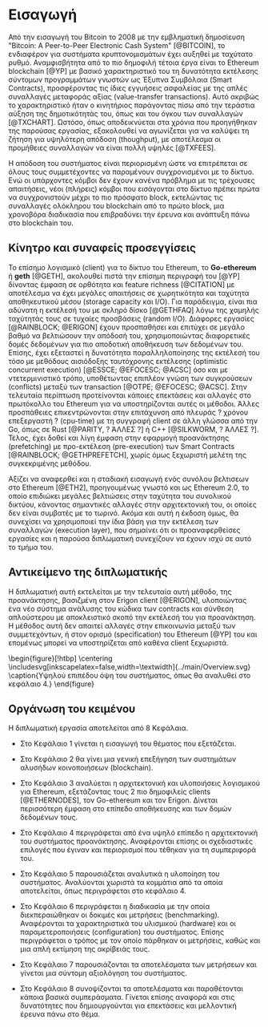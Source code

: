 
# Εισαγωγή

Από την εισαγωγή του Bitcoin το 2008 με την εμβληματική δημοσίευση "Bitcoin: A Peer-to-Peer Electronic Cash System" [@BITCOIN],
το ενδιαφέρον για συστήματα κρυπτονομισμάτων έχει αυξηθεί με ταχύτατο ρυθμό.
Αναμφισβήτητα από το πιο δημοφιλή τέτοια έργα είναι το Ethereum blockchain [@YP] με βασικό χαρακτηριστικό του τη δυνατότητα εκτέλεσης σύντομων προγραμμάτων γνωστών ως Έξυπνα Συμβόλαια (Smart Contracts), προσφέροντας τις ίδιες εγγυήσεις ασφαλείας με της απλές συναλλαγές μεταφοράς αξίας (value-transfer transactions).
Αυτό ακριβώς το χαρακτηριστικό ήταν ο κινητήριος παράγοντας πίσω από την τεράστια αύξηση της δημοτικότητάς του, όπως και του όγκου των συναλλαγών [@TXCHART]. Ωστόσο, όπως αποδεικνύεται στα χρόνια που προηγήθηκαν της παρούσας εργασίας, εξακολουθεί να αγωνίζεται για να καλύψει τη ζήτηση για υψηλότερη απόδοση (thoughput), με αποτέλεσμα οι προμήθειες συναλλαγών να είναι πολλή υψηλές [@TXFEES].

Η απόδοση του συστήματος είναι περιορισμένη ώστε να επιτρέπεται σε όλους τους συμμετέχοντες να παραμένουν συγχρονισμένοι με το δίκτυο.
Ενώ οι υπάρχοντες κόμβοι δεν έχουν κανένα πρόβλημα με τις τρέχουσες απαιτήσεις, νέοι (πλήρεις) κόμβοι που εισάγονται στο δίκτυο πρέπει πρώτα να συγχρονιστούν μέχρι το πιο πρόσφατο block, εκτελώντας τις συναλλαγές ολόκληρου του blockchain από το πρώτο block, μια χρονοβόρα διαδικασία που επιβραδύνει την έρευνα και ανάπτυξη πάνω στο blockchain του.

## Κίνητρο και συναφείς προσεγγίσεις

Το επίσημο λογισμικό (client) για το δίκτυο του Ethereum, το **Go-ethereum** ή **geth** [@GETH], ακολουθεί πιστά την επίσημη περιγραφή του [@YP] δίνοντας έμφαση σε ορθότητα και feature richness [@CITATION] με αποτέλεσμα να έχει μεγάλες απαιτήσεις σε χωρητικότητα και ταχύτητα αποθηκευτικού μέσου (storage capacity και I/O). Για παράδειγμα, είναι πια αδύνατη η εκτέλεσή του με σκληρό δίσκο [@GETHFAQ] λόγω της χαμηλής ταχύτητάς τους σε τυχαίες προσβάσεις (random I/O).
Διάφορες εργασίες [@RAINBLOCK; @ERIGON] έχουν προσπαθήσει και επιτύχει σε μεγάλο βαθμό να βελτιώσουν την απόδοσή του,
χρησιμοποιώντας διαφορετικές δομές δεδομένων για πιο αποδοτική αποθήκευση των δεδομένων του.
Επίσης, έχει εξεταστεί η δυνατότητα παραλληλοποίησης της εκτέλεσή του τόσο με μεθόδους αισιόδοξης ταυτόχρονης εκτέλεσης (optimistic concurrent execution) [@ESSCE; @EFOCESC; @ACSC] όσο και με ντετερμινιστικό τρόπο, υποθέτωντας επιπλέον γνώση των συγκρούσεων (conflicts) μεταξύ των transaction [@OTPE; @EFOCESC; @ACSC]. Στην τελευταία περίπτωση προτείνονται κάποιες επεκτάσεις και αλλαγές στο πρωτόκολλο του Ethereum για να υποστηρίζονται αυτές οι μέθοδοι.
Άλλες προσπάθειες επικεντρώνονται στην επιτάχυνση από πλευράς ? χρόνου επεξεργαστή ? (cpu-time) με τη συγγραφή client σε άλλη γλώσσα από την Go, όπως σε Rust [@PARITY, ? ΆΛΛΕΣ ?] ή C++ [@SILKWORM, ? ΆΛΛΕΣ ?].
Τέλος, έχει δοθεί και λίγη έμφαση στην εφαρμογή προανάκτησης (prefetching) με προ-εκτέλεση (pre-execution) των Smart Contracts [@RAINBLOCK; @GETHPREFETCH], χωρίς όμως ξεχωριστή μελέτη της συγκεκριμένης μεθόδου.

Αξίζει να αναφερθεί και η σταδιακή εισαγωγή ενός συνόλου βελτισεων στο Ethereum [@ETH2], προηγουμένως γνωστό και ως Ethereum 2.0, το οποίο επιδιώκει μεγάλες βελτιώσεις στην ταχύτητα του συνολικού δικτύου, κάνοντας σημαντικές αλλαγές στην αρχιτεκτονική του, οι οποίες δεν είναι συμβατές με το τωρινό. Ακόμα και αυτή η έκδοση όμως, θα συνεχίσει να χρησιμοποιεί την ίδια βάση για την εκτέλεση των συναλλαγών (execution layer), που σημαίνει ότι οι προαναφερθείσες εργασίες και η παρούσα διπλωματική συνεχίζουν να έχουν ισχύ σε αυτό το τμήμα του.

## Αντικείμενο της διπλωματικής

Η διπλωματική αυτή εκτελείται με την τελευταία αυτή μέθοδο, της προανάκτησης, βασιζμένη στον Erigon client [@ERIGON],
υλοποιώντας ένα νέο σύστημα ανάλυσης του κώδικα των contracts και σύνθεση απλούστερου με αποκλειστικό σκοπό την εκτέλεσή του για προανάκτηση.
Η μέθοδος αυτή δεν απαιτεί αλλαγές στην επικοινωνία μεταξύ των συμμετεχόντων, ή στον ορισμό (specification) του Ethereum [@YP] του
και επομένως μπορεί να υποστηρίζεται από καθένα client ξεχωριστά.


\begin{figure}[!htbp]
  \centering
  \includesvg[inkscapelatex=false,width=\textwidth]{../main/Overview.svg}
  \caption{Υψηλού επιπέδου όψη του συστήματος, όπως θα αναλυθεί στο κεφάλαιο 4.}
\end{figure}


## Οργάνωση του κειμένου

Η διπλωματική εργασία αποτελείται από 8 Κεφάλαια.

- Στο Κεφάλαιο 1 γίνεται η εισαγωγή του θέματος που εξετάζεται.
- Στο Κεφάλαιο 2 θα γίνει μια γενική επεξήγηση των συστημάτων αλυσήδων κοινοποιήσεων (blockchain).

- Στο Κεφάλαιο 3 αναλύεται η αρχιτεκτονική και υλοποιήσεις λογισμικού για Ethereum,
εξετάζοντας τους 2 πιο δημοφιλείς clients [@ETHERNODES], τον Go-ethereum και τον Erigon.
Δίνεται περισσότερη έμφαση στο επίπεδο αποθήκευσης και των δομών δεδομένων τους.

- Στο Κεφάλαιο 4 περιγράφεται από ένα υψηλό επίπεδο η αρχιτεκτονική του συστήματος προανάκτησης.
Αναφέρονται επίσης οι σχεδιαστικές επιλογές που έγιναν και περιορισμοί που τέθηκαν για τη συμπεριφορά του.

- Στο Κεφάλαιο 5 παρουσιάζεται αναλυτικά η υλοποίηση του συστήματος. Αναλύονται χωριστά τα κομμάτια από τα οποία
αποτελείται, όπως περιγράφεται στο κεφάλαιο 4.

- Στο Κεφάλαιο 6 περιγράφεται η διαδικασία με την οποία διεκπεραιώθηκαν οι δοκιμές και μετρήσεις (benchmarking).
Αναφέρονται τα χαρακτηριστικά του υλισμικού (hardware) και οι παραμετεροποιήσεις (configuration) του συστήματος.
Επίσης περιγράφεται ο τρόπος με τον οποίο πάρθηκαν οι μετρήσεις, καθώς και μια απλή εκτίμηση της ακρίβειάς τους.

- Στο Κεφάλαιο 7 παρουσιάζονται τα αποτελέσματα των μετρήσεων και γίνεται μια σύντομη αξιολόγηση του συστήματος.

- Στο Κεφάλαιο 8 συνοψίζονται τα αποτελέσματα και παραθέτονται κάποια βασικά συμπεράσματα. Γίνεται επίσης
αναφορά και στις δυνατότητες που δημιουργούνται για επεκτάσεις και μελλοντική έρευνα πάνω στο θέμα.
